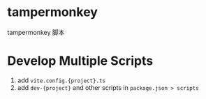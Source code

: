 # tampermonkey
tampermonkey 脚本

# Develop Multiple Scripts
1. add `vite.config.{project}.ts`
2. add `dev-{project}` and other scripts in `package.json > scripts`
